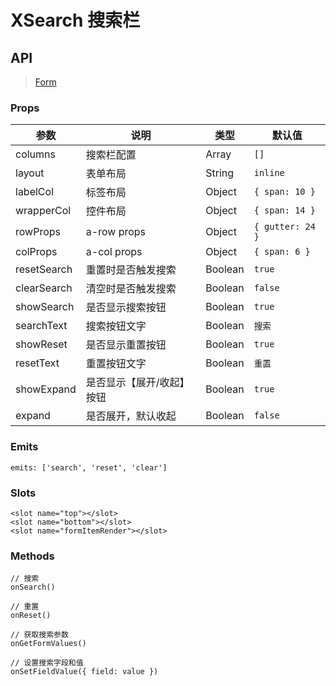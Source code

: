 # XSearch 搜索栏

## API

> [Form](https://www.antdv.com/components/form-cn)

### Props

| 参数 | 说明 | 类型 | 默认值 |
| --- | --- | --- | --- |
| columns | 搜索栏配置 | Array | `[]` |
| layout | 表单布局 | String | `inline` |
| labelCol | 标签布局 | Object | `{ span: 10 }` |
| wrapperCol | 控件布局 | Object | `{ span: 14 }` |
| rowProps |a-row props | Object | `{ gutter: 24 }` |
| colProps | a-col props | Object | `{ span: 6 }` |
| resetSearch | 重置时是否触发搜索 | Boolean | `true` |
| clearSearch | 清空时是否触发搜索 | Boolean | `false` |
| showSearch | 是否显示搜索按钮 | Boolean | `true` |
| searchText | 搜索按钮文字 | Boolean | `搜索` |
| showReset | 是否显示重置按钮 | Boolean | `true` |
| resetText | 重置按钮文字 | Boolean | `重置` |
| showExpand | 是否显示【展开/收起】按钮 | Boolean | `true` |
| expand | 是否展开，默认收起 | Boolean | `false` |

### Emits

```vue
emits: ['search', 'reset', 'clear']
```

### Slots

```vue
<slot name="top"></slot>
<slot name="bottom"></slot>
<slot name="formItemRender"></slot>
```

### Methods

```vue
// 搜索
onSearch()

// 重置
onReset()

// 获取搜索参数
onGetFormValues()

// 设置搜索字段和值
onSetFieldValue({ field: value })
```
